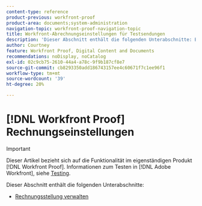 ```yaml
---
content-type: reference
product-previous: workfront-proof
product-area: documents;system-administration
navigation-topic: workfront-proof-navigation-topic
title: Workfront-Abrechnungseinstellungen für Testsendungen
description: 'Dieser Abschnitt enthält die folgenden Unterabschnitte: BITTE BEARBEITEN.'
author: Courtney
feature: Workfront Proof, Digital Content and Documents
recommendations: noDisplay, noCatalog
exl-id: 02c9cb75-2610-44a4-a78c-9f9b187cf8e7
source-git-commit: cb8293350add186743157ee4c60671f7c1ee96f1
workflow-type: tm+mt
source-wordcount: '39'
ht-degree: 20%

---
```


# [!DNL Workfront Proof] Rechnungseinstellungen

>[!IMPORTANT]
>
>Dieser Artikel bezieht sich auf die Funktionalität im eigenständigen Produkt [!DNL Workfront Proof]. Informationen zum Testen in [!DNL Adobe Workfront], siehe [Testing](../../review-and-approve-work/proofing/proofing.md).

Dieser Abschnitt enthält die folgenden Unterabschnitte:

* [Rechnungsstellung verwalten](../../workfront-proof/wp-billingsettings/manage-your-billing/manage-your-billing.md)
